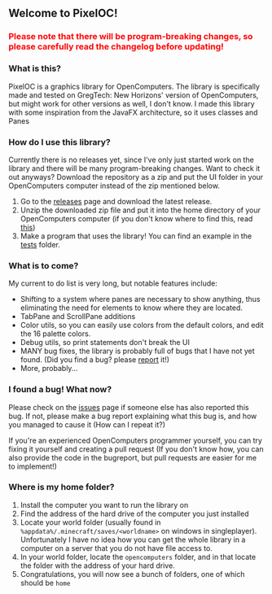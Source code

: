 ## Welcome to PixelOC!
### <font color="red"> Please note that there will be program-breaking changes, so please carefully read the changelog before updating! </font>
### What is this?
PixelOC is a graphics library for OpenComputers.
The library is specifically made and tested on GregTech: New Horizons' version of OpenComputers, but might work for other versions as well, I don't know.
I made this library with some inspiration from the JavaFX architecture, so it uses classes and Panes

### How do I use this library?
Currently there is no releases yet, since I've only just started work on the library and there will be many program-breaking changes. Want to check it out anyways? Download the repository as a zip and put the UI folder in your OpenComputers computer instead of the zip mentioned below.
1. Go to the [releases](https://github.com/guid118/PixelOC/releases) page and download the latest release.
2. Unzip the downloaded zip file and put it into the home directory of your OpenComputers computer (if you don't know where to find this, read [this](#where-is-my-home-folder))
3. Make a program that uses the library! You can find an example in the [tests](https://github.com/guid118/PixelOC/tree/master/UI/tests) folder.


### What is to come?
My current to do list is very long, but notable features include:
- Shifting to a system where panes are necessary to show anything, thus eliminating the need for elements to know where they are located.
- TabPane and ScrollPane additions
- Color utils, so you can easily use colors from the default colors, and edit the 16 palette colors.
- Debug utils, so print statements don't break the UI
- MANY bug fixes, the library is probably full of bugs that I have not yet found. (Did you find a bug? please [report](#i-found-a-bug-what-now) it!)
- More, probably...


### I found a bug! What now?
Please check on the [issues](https://github.com/guid118/PixelOC/issues?q=is%3Aissue%20state%3Aopen)
page if someone else has also reported this bug. If not, please make a bug report explaining what this bug is, and how you managed to cause it (How can I repeat it?)

If you're an experienced OpenComputers programmer yourself, you can try fixing it yourself and creating a pull request (If you don't know how, you can also provide the code in the bugreport, but pull requests are easier for me to implement!)


### Where is my home folder?
1. Install the computer you want to run the library on
2. Find the address of the hard drive of the computer you just installed
3. Locate your world folder (usually found in `%appdata%/.minecraft/saves/<worldname>` on windows in singleplayer). Unfortunately I have no idea how you can get the whole library in a computer on a server that you do not have file access to.
4. In your world folder, locate the `opencomputers` folder, and in that locate the folder with the address of your hard drive.
5. Congratulations, you will now see a bunch of folders, one of which should be `home`